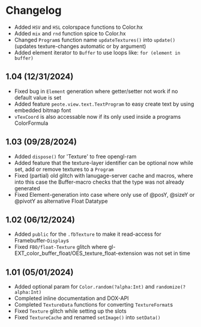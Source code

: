 Changelog
=========

* Added `HSV` and `HSL` colorspace functions to Color.hx
* Added `mix` and `rnd` function spice to Color.hx
* Changed `Program`s function name `updateTextures()` into `update()` (updates texture-changes automatic or by argument)
* Added element iterator to `Buffer` to use loops like: `for (element in buffer)`

1.04 (12/31/2024)
-----------------
* Fixed bug in `Element` generation where getter/setter not work if no default value is set
* Added feature `peote.view.text.TextProgram` to easy create text by using embedded bitmap font
* `vTexCoord` is also accessable now if its only used inside a programs ColorFormula


1.03 (09/28/2024)
-----------------
* Added `dispose()` for 'Texture' to free opengl-ram
* Added feature that the texture-layer identifier can be optional now while set, add or remove textures to a `Program`
* Fixed (partial) old glitch with lanugage-server cache and macros, where into this case the Buffer-macro checks that the type was not already generated
* Fixed Element-generation into case where only use of @posY, @sizeY or @pivotY as alternative Float Datatype


1.02 (06/12/2024)
-----------------
* Added `public` for the `.fbTexture` to make it read-access for Framebuffer-`Display`s
* Fixed `FBO/float-Texture` glitch where gl-EXT_color_buffer_float/OES_texture_float-extension was not set in time


1.01 (05/01/2024)
-----------------
* Added optional param for `Color.random(?alpha:Int)` and `randomize(?alpha:Int)`
* Completed inline documentation and DOX-API
* Completed `TextureData` functions for converting `TextureFormat`s
* Fixed `Texture` glitch while setting up the slots
* Fixed `TextureCache` and renamed `setImage()` into `setData()`

